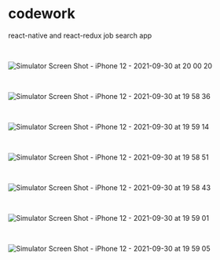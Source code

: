# codework
react-native and react-redux job search app

<br>

![Simulator Screen Shot - iPhone 12 - 2021-09-30 at 20 00 20](https://user-images.githubusercontent.com/34940061/135499499-de3f99b0-d7f4-4149-a96f-a48dfd06b179.png)

<br>

![Simulator Screen Shot - iPhone 12 - 2021-09-30 at 19 58 36](https://user-images.githubusercontent.com/34940061/135499529-2e4d750b-29fd-4607-94c0-e53f4eade3ff.png)

<br>

![Simulator Screen Shot - iPhone 12 - 2021-09-30 at 19 59 14](https://user-images.githubusercontent.com/34940061/135499575-5f6a0565-689e-43f2-a468-e8bfb638e115.png)

<br>

![Simulator Screen Shot - iPhone 12 - 2021-09-30 at 19 58 51](https://user-images.githubusercontent.com/34940061/135499614-62fa5944-ccac-4b4c-b59e-6d60b0e81932.png)

<br>

![Simulator Screen Shot - iPhone 12 - 2021-09-30 at 19 58 43](https://user-images.githubusercontent.com/34940061/135499667-e934a2e9-fb36-450d-8928-c8c2359d93c5.png)

<br>

![Simulator Screen Shot - iPhone 12 - 2021-09-30 at 19 59 01](https://user-images.githubusercontent.com/34940061/135499697-3854aa97-8e7a-4f1e-a303-a7a6245cc5ea.png)

<br>

![Simulator Screen Shot - iPhone 12 - 2021-09-30 at 19 59 05](https://user-images.githubusercontent.com/34940061/135499768-1abde46e-5c45-4cd2-afa4-9379058b39c3.png)
